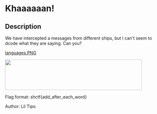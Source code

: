# Khaaaaaan!

## Description

We have intercepted a messages from different ships, but I can't seem to dcode what they are saying. Can you?
[languages.PNG](/files/101bbd4ad2fba5beec70c613ac1c368e/languages.PNG)

<img src="/files/101bbd4ad2fba5beec70c613ac1c368e/languages.PNG" width="450" height="100">

Flag format: shctf{add_after_each_word}

Author: Lil Tipo

